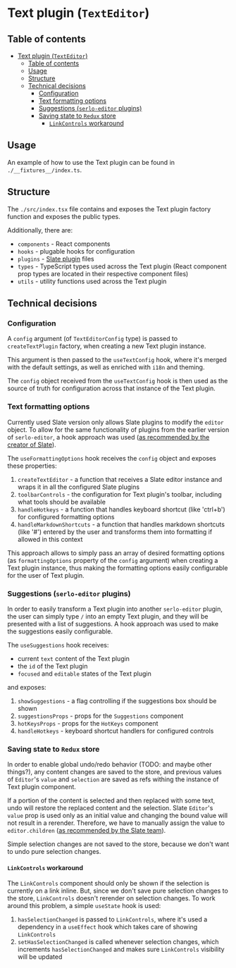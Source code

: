 # Text plugin (`TextEditor`)

## Table of contents

- [Text plugin (`TextEditor`)](#text-plugin-texteditor)
  - [Table of contents](#table-of-contents)
  - [Usage](#usage)
  - [Structure](#structure)
  - [Technical decisions](#technical-decisions)
    - [Configuration](#configuration)
    - [Text formatting options](#text-formatting-options)
    - [Suggestions (`serlo-editor` plugins)](#suggestions-serlo-editor-plugins)
    - [Saving state to `Redux` store](#saving-state-to-redux-store)
      - [`LinkControls` workaround](#linkcontrols-workaround)

## Usage

An example of how to use the Text plugin can be found in `./__fixtures__/index.ts`.

## Structure

The `./src/index.tsx` file contains and exposes the Text plugin factory function and exposes the public types.

Additionally, there are:

- `components` - React components
- `hooks` - plugable hooks for configuration
- `plugins` - [Slate plugin](https://docs.slatejs.org/concepts/08-plugins) files
- `types` - TypeScript types used across the Text plugin (React component prop types are located in their respective component files)
- `utils` - utility functions used across the Text plugin

## Technical decisions

### Configuration

A `config` argument (of `TextEditorConfig` type) is passed to `createTextPlugin` factory, when creating a new Text plugin instance.

This argument is then passed to the `useTextConfig` hook, where it's merged with the default settings, as well as enriched with `i18n` and theming.

The `config` object received from the `useTextConfig` hook is then used as the source of truth for configuration across that instance of the Text plugin.

### Text formatting options

Currently used Slate version only allows Slate plugins to modify the `editor` object. To allow for the same functionality of plugins from the earlier version of `serlo-editor`, a hook approach was used ([as recommended by the creator of Slate](https://github.com/ianstormtaylor/slate/issues/3222#issuecomment-573331151)).

The `useFormattingOptions` hook receives the `config` object and exposes these properties:

1. `createTextEditor` - a function that receives a Slate editor instance and wraps it in all the configured Slate plugins
2. `toolbarControls` - the configuration for Text plugin's toolbar, including what tools should be available
3. `handleHotkeys` - a function that handles keyboard shortcut (like 'ctrl+b') for configured formatting options
4. `handleMarkdownShortcuts` - a function that handles markdown shortcuts (like '#') entered by the user and transforms them into formatting if allowed in this context

This approach allows to simply pass an array of desired formatting options (as `formattingOptions` property of the `config` argument) when creating a Text plugin instance, thus making the formatting options easily configurable for the user of Text plugin.

### Suggestions (`serlo-editor` plugins)

In order to easily transform a Text plugin into another `serlo-editor` plugin, the user can simply type `/` into an empty Text plugin, and they will be presented with a list of suggestions. A hook approach was used to make the suggestions easily configurable.

The `useSuggestions` hook receives:

- current `text` content of the Text plugin
- the `id` of the Text plugin
- `focused` and `editable` states of the Text plugin

and exposes:

1. `showSuggestions` - a flag controlling if the suggestions box should be shown
2. `suggestionsProps` - props for the `Suggestions` component
3. `hotKeysProps` - props for the `HotKeys` component
4. `handleHotkeys` - keyboard shortcut handlers for configured controls

### Saving state to `Redux` store

In order to enable global undo/redo behavior (TODO: and maybe other things?), any content changes are saved to the store, and previous values of `Editor`'s `value` and `selection` are saved as refs withing the instance of Text plugin component.

If a portion of the content is selected and then replaced with some text, undo will restore the replaced content and the selection. Slate `Editor`'s `value` prop is used only as an initial value and changing the bound value will not result in a rerender. Therefore, we have to manually assign the value to `editor.children` ([as recommended by the Slate team](https://github.com/ianstormtaylor/slate/releases/tag/slate-react%400.67.0)).

Simple selection changes are not saved to the store, because we don't want to undo pure selection changes.

#### `LinkControls` workaround

The `LinkControls` component should only be shown if the selection is currently on a link inline. But, since we don't save pure selection changes to the store, `LinkControls` doesn't rerender on selection changes. To work around this problem, a simple `useState` hook is used:

1. `hasSelectionChanged` is passed to `LinkControls`, where it's used a dependency in a `useEffect` hook which takes care of showing `LinkControls`
2. `setHasSelectionChanged` is called whenever selection changes, which increments `hasSelectionChanged` and makes sure `LinkControls` visibility will be updated
